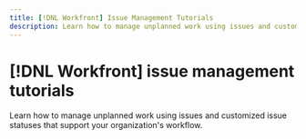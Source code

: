 ```yaml
---
title: [!DNL Workfront] Issue Management Tutorials
description: Learn how to manage unplanned work using issues and customized issue statuses that support your organization's workflow.
---
```


# [!DNL Workfront] issue management tutorials

Learn how to manage unplanned work using issues and customized issue statuses that support your organization's workflow.

<!--
This is the landing page of the user guide. It should be the first list item in the TOC.md file.

See other user landing pages to get ideas.
-->
